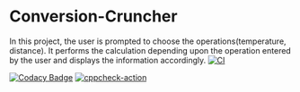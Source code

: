 # Conversion-Cruncher
In this project, the user is prompted to choose the operations(temperature, distance). It performs the calculation depending upon the operation entered by the user and displays the information accordingly.
[![CI](https://github.com/Vinay4119/Conversion-Cruncher/actions/workflows/build.yml/badge.svg)](https://github.com/Vinay4119/Conversion-Cruncher/actions/workflows/build.yml)

[![Codacy Badge](https://app.codacy.com/project/badge/Grade/732925ec350c4b35810029db6c793ab9)](https://www.codacy.com/gh/Vinay4119/Conversion-Cruncher/dashboard?utm_source=github.com&amp;utm_medium=referral&amp;utm_content=Vinay4119/Conversion-Cruncher&amp;utm_campaign=Badge_Grade)
[![cppcheck-action](https://github.com/Vinay4119/Conversion-Cruncher/actions/workflows/cppcheck.yml/badge.svg)](https://github.com/Vinay4119/Conversion-Cruncher/actions/workflows/cppcheck.yml)
